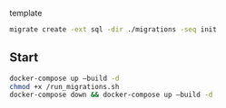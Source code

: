 template

```sh
migrate create -ext sql -dir ./migrations -seq init
```

## Start
```sh
docker-compose up —build -d
chmod +x /run_migrations.sh
docker-compose down && docker-compose up —build -d
```